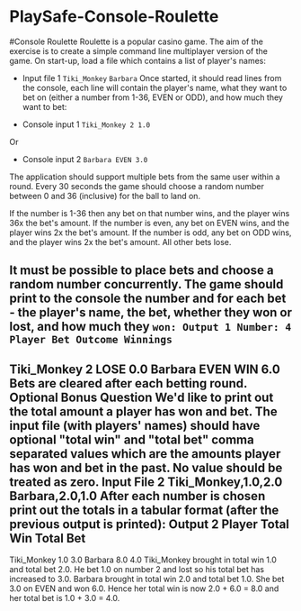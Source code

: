# PlaySafe-Console-Roulette

#Console Roulette
Roulette is a popular casino game. The aim of the exercise is to create a simple command line multiplayer version of the game.
On start-up, load a file which contains a list of player's names:

- Input file 1
``Tiki_Monkey``
``Barbara``
Once started, it should read lines from the console, each line will contain the player's name, what they want to bet on (either a number from
1-36, EVEN or ODD), and how much they want to bet:

- Console input 1
``Tiki_Monkey 2 1.0``

Or

- Console input 2
``Barbara EVEN 3.0``

The application should support multiple bets from the same user within a round.
Every 30 seconds the game should choose a random number between 0 and 36 (inclusive) for the ball to land on.

If the number is 1-36 then any bet on that number wins, and the player wins 36x the bet's amount.
If the number is even, any bet on EVEN wins, and the player wins 2x the bet's amount.
If the number is odd, any bet on ODD wins, and the player wins 2x the bet's amount.
All other bets lose.

It must be possible to place bets and choose a random number concurrently.
The game should print to the console the number and for each bet - the player's name, the bet, whether they won or lost, and how much they
``won:
Output 1
Number: 4
Player Bet Outcome Winnings ``
---
Tiki_Monkey 2 LOSE 0.0
Barbara EVEN WIN 6.0
Bets are cleared after each betting round.
Optional Bonus Question
We'd like to print out the total amount a player has won and bet. The input file (with players' names) should have optional "total win" and
"total bet" comma separated values which are the amounts player has won and bet in the past. No value should be treated as zero.
Input File 2
Tiki_Monkey,1.0,2.0
Barbara,2.0,1.0
After each number is chosen print out the totals in a tabular format (after the previous output is printed):
Output 2
Player Total Win Total Bet
---
Tiki_Monkey 1.0 3.0
Barbara 8.0 4.0
Tiki_Monkey brought in total win 1.0 and total bet 2.0. He bet 1.0 on number 2 and lost so his total bet has increased to 3.0.
Barbara brought in total win 2.0 and total bet 1.0. She bet 3.0 on EVEN and won 6.0. Hence her total win is now 2.0 + 6.0 = 8.0 and her total
bet is 1.0 + 3.0 = 4.0.